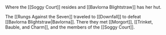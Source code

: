 Where the [[Soggy Court]] resides and [[Bavlorna Blightstraw]] has her hut.

The [[Rungs Against the Seven]] traveled to [[Downfall]] to defeat [[Bavlorna Blightstraw|Bavlorna]]. There they met [[Morgort]], [[Trinket, Bauble, and Charm]], and the members of the [[Soggy Court]]. 